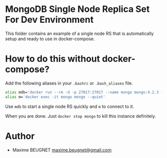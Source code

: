 # MongoDB Single Node Replica Set For Dev Environment

This folder contains an example of a single node RS that is automatically setup and ready to use in docker-compose.

# How to do this without docker-compose?

Add the following aliases in your `.bashrc` or `.bash_aliases` file.

```sh
alias mdb='docker run --rm -d -p 27017:27017 --name mongo mongo:4.2.3 --replSet=test && sleep 3 && docker exec mongo mongo --eval "rs.initiate();"'
alias m='docker exec -it mongo mongo --quiet'
```

Use `mdb` to start a single node RS quickly and `m` to connect to it.

When you are done. Just `docker stop mongo` to kill this instance definitely.

# Author

- Maxime BEUGNET <maxime.beugnet@gmail.com>
